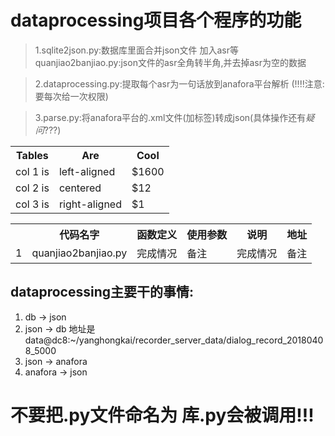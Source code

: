 dataprocessing项目各个程序的功能
==============================================================

> 1.sqlite2json.py:数据库里面合并json文件 加入asr等
   quanjiao2banjiao.py:json文件的asr全角转半角,并去掉asr为空的数据

> 2.dataprocessing.py:提取每个asr为一句话放到anafora平台解析  (!!!!注意:要每次给一次权限)

> 3.parse.py:将anafora平台的.xml文件(加标签)转成json(具体操作还有*疑问*???)

<table><tr><th>Tables</th><th>Are</th><th>Cool</th></tr><tr><td>col 1 is</td><td>left-aligned</td><td>$1600</td></tr><tr><td>col 2 is</td><td>centered</td><td>$12</td></tr><tr><td>col 3 is</td><td>right-aligned</td><td>$1</td></tr></table>

<table>
   <tr>
      <th>                        </th>
      <th>代码名字</th>
      <th>函数定义</th>
      <th>使用参数</th>
       <th>说明</th>
       <th>地址</th>
  </tr>
   <tr>
      <td>1</td>
      <td>quanjiao2banjiao.py</td>
      <td>完成情况</td>
      <td>备注</td>
      <td>完成情况</td>
      <td>备注</td>
  </tr>
</table>

dataprocessing主要干的事情:
------------------------------
1. db -> json
2. json -> db 地址是 data@dc8:~/yanghongkai/recorder_server_data/dialog_record_20180408_5000
3. json -> anafora
4. anafora -> json


不要把.py文件命名为 库.py会被调用!!!
===============================================================